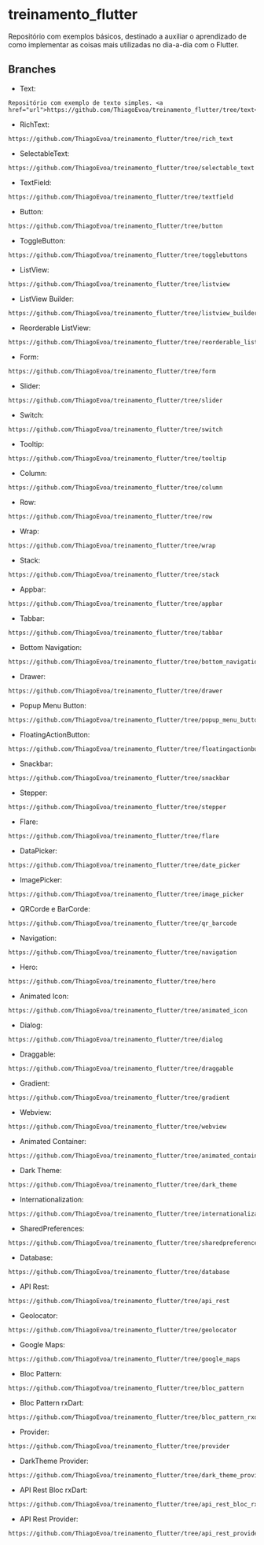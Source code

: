 # treinamento_flutter

Repositório com exemplos básicos, destinado a auxiliar o aprendizado de como implementar as coisas mais utilizadas no dia-a-dia com o Flutter.

## Branches

- Text:
```
Repositório com exemplo de texto simples. <a href="url">https://github.com/ThiagoEvoa/treinamento_flutter/tree/text</a>
```
- RichText:
```
https://github.com/ThiagoEvoa/treinamento_flutter/tree/rich_text
```
- SelectableText:
```
https://github.com/ThiagoEvoa/treinamento_flutter/tree/selectable_text
```
- TextField:
```
https://github.com/ThiagoEvoa/treinamento_flutter/tree/textfield
```
- Button:
```
https://github.com/ThiagoEvoa/treinamento_flutter/tree/button
```
- ToggleButton:
```
https://github.com/ThiagoEvoa/treinamento_flutter/tree/togglebuttons
```
- ListView:
```
https://github.com/ThiagoEvoa/treinamento_flutter/tree/listview
```
- ListView Builder:
```
https://github.com/ThiagoEvoa/treinamento_flutter/tree/listview_builder
```
- Reorderable ListView:
```
https://github.com/ThiagoEvoa/treinamento_flutter/tree/reorderable_listview
```
- Form:
```
https://github.com/ThiagoEvoa/treinamento_flutter/tree/form
```
- Slider:
```
https://github.com/ThiagoEvoa/treinamento_flutter/tree/slider
```
- Switch:
```
https://github.com/ThiagoEvoa/treinamento_flutter/tree/switch
```
- Tooltip:
```
https://github.com/ThiagoEvoa/treinamento_flutter/tree/tooltip
```
- Column:
```
https://github.com/ThiagoEvoa/treinamento_flutter/tree/column
```
- Row:
```
https://github.com/ThiagoEvoa/treinamento_flutter/tree/row
```
- Wrap:
```
https://github.com/ThiagoEvoa/treinamento_flutter/tree/wrap
```
- Stack:
```
https://github.com/ThiagoEvoa/treinamento_flutter/tree/stack
```
- Appbar:
```
https://github.com/ThiagoEvoa/treinamento_flutter/tree/appbar
```
- Tabbar:
```
https://github.com/ThiagoEvoa/treinamento_flutter/tree/tabbar
```
- Bottom Navigation:
```
https://github.com/ThiagoEvoa/treinamento_flutter/tree/bottom_navigation
```
- Drawer:
```
https://github.com/ThiagoEvoa/treinamento_flutter/tree/drawer
```
- Popup Menu Button:
```
https://github.com/ThiagoEvoa/treinamento_flutter/tree/popup_menu_button
```
- FloatingActionButton:
```
https://github.com/ThiagoEvoa/treinamento_flutter/tree/floatingactionbutton
```
- Snackbar:
```
https://github.com/ThiagoEvoa/treinamento_flutter/tree/snackbar
```
- Stepper:
```
https://github.com/ThiagoEvoa/treinamento_flutter/tree/stepper
```
- Flare:
```
https://github.com/ThiagoEvoa/treinamento_flutter/tree/flare
```
- DataPicker:
```
https://github.com/ThiagoEvoa/treinamento_flutter/tree/date_picker
```
- ImagePicker:
```
https://github.com/ThiagoEvoa/treinamento_flutter/tree/image_picker
```
- QRCorde e BarCorde:
```
https://github.com/ThiagoEvoa/treinamento_flutter/tree/qr_barcode
```
- Navigation:
```
https://github.com/ThiagoEvoa/treinamento_flutter/tree/navigation
```
- Hero:
```
https://github.com/ThiagoEvoa/treinamento_flutter/tree/hero
```
- Animated Icon:
```
https://github.com/ThiagoEvoa/treinamento_flutter/tree/animated_icon
```
- Dialog:
```
https://github.com/ThiagoEvoa/treinamento_flutter/tree/dialog
```
- Draggable:
```
https://github.com/ThiagoEvoa/treinamento_flutter/tree/draggable
```
- Gradient:
```
https://github.com/ThiagoEvoa/treinamento_flutter/tree/gradient
```
- Webview:
```
https://github.com/ThiagoEvoa/treinamento_flutter/tree/webview
```
- Animated Container:
```
https://github.com/ThiagoEvoa/treinamento_flutter/tree/animated_container
```
- Dark Theme:
```
https://github.com/ThiagoEvoa/treinamento_flutter/tree/dark_theme
```
- Internationalization:
```
https://github.com/ThiagoEvoa/treinamento_flutter/tree/internationalization
```
- SharedPreferences:
```
https://github.com/ThiagoEvoa/treinamento_flutter/tree/sharedpreferences
```
- Database:
```
https://github.com/ThiagoEvoa/treinamento_flutter/tree/database
```
- API Rest:
```
https://github.com/ThiagoEvoa/treinamento_flutter/tree/api_rest
```
- Geolocator:
```
https://github.com/ThiagoEvoa/treinamento_flutter/tree/geolocator
```
- Google Maps:
```
https://github.com/ThiagoEvoa/treinamento_flutter/tree/google_maps
```
- Bloc Pattern:
```
https://github.com/ThiagoEvoa/treinamento_flutter/tree/bloc_pattern
```
- Bloc Pattern rxDart:
```
https://github.com/ThiagoEvoa/treinamento_flutter/tree/bloc_pattern_rxdart
```
- Provider:
```
https://github.com/ThiagoEvoa/treinamento_flutter/tree/provider
```
- DarkTheme Provider:
```
https://github.com/ThiagoEvoa/treinamento_flutter/tree/dark_theme_provider
```
- API Rest Bloc rxDart:
```
https://github.com/ThiagoEvoa/treinamento_flutter/tree/api_rest_bloc_rxdart
```
- API Rest Provider:
```
https://github.com/ThiagoEvoa/treinamento_flutter/tree/api_rest_provider
```
